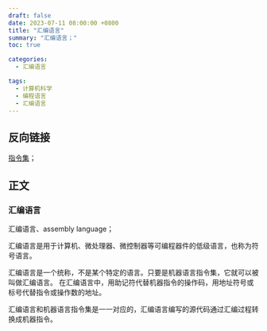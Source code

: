 ```yaml
---
draft: false
date: 2023-07-11 08:00:00 +0800
title: "汇编语言"
summary: "汇编语言；"
toc: true

categories:
  - 汇编语言

tags:
  - 计算机科学
  - 编程语言
  - 汇编语言
---
```


## 反向链接

[指令集](/计算机/程序/指令集)；

## 正文

### 汇编语言

汇编语言、assembly language；

汇编语言是用于计算机、微处理器、微控制器等可编程器件的低级语言，也称为符号语言。

汇编语言是一个统称，不是某个特定的语言。只要是机器语言指令集，它就可以被叫做汇编语言。
在汇编语言中，用助记符代替机器指令的操作码，用地址符号或标号代替指令或操作数的地址。

汇编语言和机器语言指令集是一一对应的，汇编语言编写的源代码通过汇编过程转换成机器指令。
